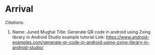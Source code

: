# Arrival

*Citations:*

1. Name: Juned Mughal 
   Title: Generate QR code in android using Zxing library in Android Studio example tutorial 
   Link: https://www.android-examples.com/generate-qr-code-in-android-using-zxing-library-in-android-studio/

